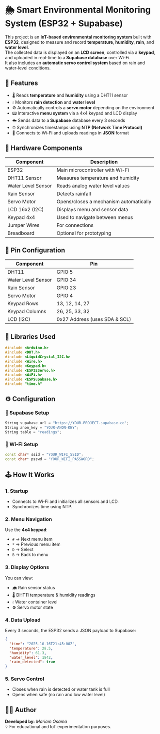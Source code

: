 # 🌦️ Smart Environmental Monitoring System (ESP32 + Supabase)

This project is an **IoT-based environmental monitoring system** built with **ESP32**, designed to measure and record **temperature**, **humidity**, **rain**, and **water level**.  
The collected data is displayed on an **LCD screen**, controlled via a **keypad**, and uploaded in real-time to a **Supabase database** over Wi-Fi.  
It also includes an **automatic servo control system** based on rain and water-level conditions.

## 🚀 Features

- 🌡️ Reads **temperature** and **humidity** using a DHT11 sensor  
- 💧 Monitors **rain detection** and **water level**  
- ⚙️ Automatically controls a **servo motor** depending on the environment  
- 📟 Interactive **menu system** via a 4x4 keypad and LCD display  
- ☁️ Sends data to a **Supabase** database every 3 seconds  
- ⏰ Synchronizes timestamps using **NTP (Network Time Protocol)**  
- 📶 Connects to Wi-Fi and uploads readings in **JSON** format  

## 🧠 Hardware Components

| Component | Description |
|------------|-------------|
| ESP32 | Main microcontroller with Wi-Fi |
| DHT11 Sensor | Measures temperature and humidity |
| Water Level Sensor | Reads analog water level values |
| Rain Sensor | Detects rainfall |
| Servo Motor | Opens/closes a mechanism automatically |
| LCD 16x2 (I2C) | Displays menu and sensor data |
| Keypad 4x4 | Used to navigate between menus |
| Jumper Wires | For connections |
| Breadboard | Optional for prototyping |

## 🔌 Pin Configuration

| Component | Pin |
|------------|-----|
| DHT11 | GPIO 5 |
| Water Level Sensor | GPIO 34 |
| Rain Sensor | GPIO 23 |
| Servo Motor | GPIO 4 |
| Keypad Rows | 13, 12, 14, 27 |
| Keypad Columns | 26, 25, 33, 32 |
| LCD (I2C) | 0x27 Address (uses SDA & SCL) |

## 🧰 Libraries Used

```cpp
#include <Arduino.h>
#include <DHT.h>
#include <LiquidCrystal_I2C.h>
#include <Wire.h>
#include <Keypad.h>
#include <ESP32Servo.h>
#include <WiFi.h>
#include <ESPSupabase.h>
#include "time.h"
```

## ⚙️ Configuration

### 🔑 Supabase Setup
```cpp
String supabase_url = "https://YOUR-PROJECT.supabase.co";
String anon_key = "YOUR-ANON-KEY";
String table = "readings";
```

### 📶 Wi-Fi Setup
```cpp
const char* ssid = "YOUR_WIFI_SSID";
const char* psswd = "YOUR_WIFI_PASSWORD";
```

## 🕹️ How It Works

### 1. Startup
- Connects to Wi-Fi and initializes all sensors and LCD.
- Synchronizes time using NTP.

### 2. Menu Navigation
Use the **4x4 keypad**:
- `#` → Next menu item  
- `*` → Previous menu item  
- `D` → Select  
- `B` → Back to menu  

### 3. Display Options
You can view:
- 🌧️ Rain sensor status  
- 🌡️ DHT11 temperature & humidity readings  
- 💧 Water container level  
- ⚙️ Servo motor state  

### 4. Data Upload
Every 3 seconds, the ESP32 sends a JSON payload to Supabase:
```json
{
  "time": "2025-10-16T21:45:00Z",
  "temperature": 28.5,
  "humidity": 61.3,
  "water_level": 1842,
  "rain_detected": true
}
```

### 5. Servo Control
- Closes when rain is detected or water tank is full  
- Opens when safe (no rain and low water level)

## 🧑‍💻 Author
**Developed by:** *Mariam Osama*  
💡 For educational and IoT experimentation purposes.
